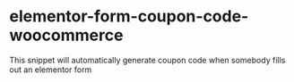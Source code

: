 # elementor-form-coupon-code-woocommerce
This snippet will automatically generate coupon code when somebody fills out an elementor form
